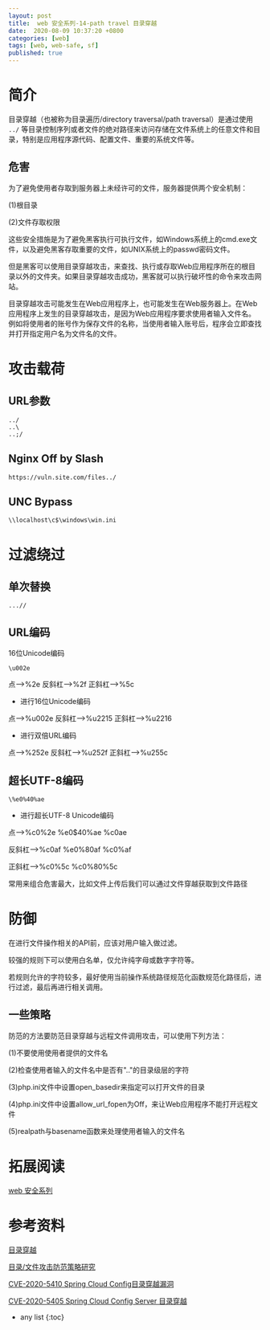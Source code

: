 ```yaml
---
layout: post
title:  web 安全系列-14-path travel 目录穿越
date:  2020-08-09 10:37:20 +0800
categories: [web]
tags: [web, web-safe, sf]
published: true
---
```


# 简介

目录穿越（也被称为目录遍历/directory traversal/path traversal）是通过使用 `../` 等目录控制序列或者文件的绝对路径来访问存储在文件系统上的任意文件和目录，特别是应用程序源代码、配置文件、重要的系统文件等。

## 危害

为了避免使用者存取到服务器上未经许可的文件，服务器提供两个安全机制：

(1)根目录

(2)文件存取权限

这些安全措施是为了避免黑客执行可执行文件，如Windows系统上的cmd.exe文件，以及避免黑客存取重要的文件，如UNIX系统上的passwd密码文件。

但是黑客可以使用目录穿越攻击，来查找、执行或存取Web应用程序所在的根目录以外的文件夹。如果目录穿越攻击成功，黑客就可以执行破坏性的命令来攻击网站。

目录穿越攻击可能发生在Web应用程序上，也可能发生在Web服务器上。在Web应用程序上发生的目录穿越攻击，是因为Web应用程序要求使用者输入文件名。例如将使用者的账号作为保存文件的名称，当使用者输入账号后，程序会立即查找并打开指定用户名为文件名的文件。

# 攻击载荷

## URL参数

```
../
..\
..;/
```



## Nginx Off by Slash

```
https://vuln.site.com/files../
```

## UNC Bypass

```
\\localhost\c$\windows\win.ini
```

# 过滤绕过

## 单次替换

```
...//
```


## URL编码

16位Unicode编码

```
\u002e
```

点–>%2e 反斜杠–>%2f 正斜杠–>%5c

- 进行16位Unicode编码

点–>%u002e 反斜杠–>%u2215 正斜杠–>%u2216

- 进行双倍URL编码

点–>%252e 反斜杠–>%u252f 正斜杠–>%u255c

## 超长UTF-8编码

```
\%e0%40%ae
```

- 进行超长UTF-8 Unicode编码

点–>%c0%2e %e0$40%ae %c0ae

反斜杠–>%c0af %e0%80af %c0%af

正斜杠–>%c0%5c %c0%80%5c

常用来组合危害最大，比如文件上传后我们可以通过文件穿越获取到文件路径

# 防御

在进行文件操作相关的API前，应该对用户输入做过滤。

较强的规则下可以使用白名单，仅允许纯字母或数字字符等。

若规则允许的字符较多，最好使用当前操作系统路径规范化函数规范化路径后，进行过滤，最后再进行相关调用。

## 一些策略

防范的方法要防范目录穿越与远程文件调用攻击，可以使用下列方法：

(1)不要使用使用者提供的文件名

(2)检查使用者输入的文件名中是否有".."的目录级层的字符

(3)php.ini文件中设置open_basedir来指定可以打开文件的目录

(4)php.ini文件中设置allow_url_fopen为Off，来让Web应用程序不能打开远程文件

(5)realpath与basename函数来处理使用者输入的文件名

# 拓展阅读  

[web 安全系列](https://houbb.github.io/2020/08/09/web-safe-00-overview)

# 参考资料

[目录穿越](https://websec.readthedocs.io/zh/latest/vuln/pathtraversal.html)

[目录/文件攻击防范策略研究](https://www.cnblogs.com/milantgh/p/3756726.html)

[CVE-2020-5410 Spring Cloud Config目录穿越漏洞](https://xz.aliyun.com/t/7877)

[CVE-2020-5405 Spring Cloud Config Server 目录穿越](https://www.freebuf.com/news/232744.html)

* any list
{:toc}